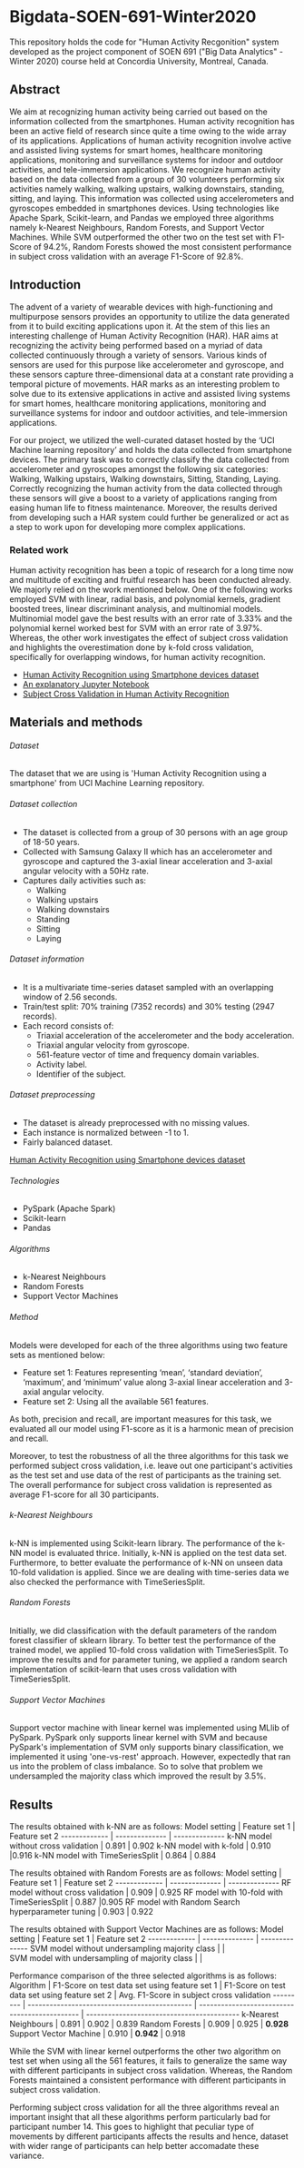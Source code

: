 # Bigdata-SOEN-691-Winter2020
This repository holds the code for "Human Activity Recgonition" system developed as the project component of SOEN 691 ("Big Data Analytics" - Winter 2020) course held at Concordia University, Montreal, Canada.

## Abstract
We aim at recognizing human activity being carried out based on the information collected from the smartphones. Human activity recognition has been an active field of research since quite a time owing to the wide array of its applications. Applications of human activity recognition involve active and assisted living systems for smart homes, healthcare monitoring applications, monitoring and surveillance systems for indoor and outdoor activities, and tele-immersion applications. We recognize human activity based on the data collected from a group of 30 volunteers performing six activities namely walking, walking upstairs, walking downstairs, standing, sitting, and laying. This information was collected using accelerometers and gyroscopes embedded in smartphones devices. Using technologies like Apache Spark, Scikit-learn, and Pandas we employed three algorithms namely k-Nearest Neighbours, Random Forests, and Support Vector Machines. While SVM outperformed the other two on the test set with F1-Score of 94.2%, Random Forests showed the most consistent performance in subject cross validation with an average F1-Score of 92.8%.

## Introduction
The advent of a variety of wearable devices with high-functioning and multipurpose sensors provides an opportunity to utilize the data generated from it to build exciting applications upon it. At the stem of this lies an interesting challenge of Human Activity Recognition (HAR). HAR aims at recognizing the activity being performed based on a myriad of data collected continuously through a variety of sensors. Various kinds of sensors are used for this purpose like accelerometer and gyroscope, and these sensors capture three-dimensional data at a constant rate providing a temporal picture of movements. HAR marks as an interesting problem to solve due to its extensive applications in active and assisted living systems for smart homes, healthcare monitoring applications, monitoring and surveillance systems for indoor and outdoor activities, and tele-immersion applications.

For our project, we utilized the well-curated dataset hosted by the ‘UCI Machine learning repository’ and holds the data collected from smartphone devices. The primary task was to  correctly classify the data collected from accelerometer and gyroscopes amongst the following six categories: Walking, Walking upstairs, Walking downstairs, Sitting, Standing, Laying. Correctly recognizing the human activity from the data collected through these sensors will give a boost to a variety of applications ranging from easing human life to fitness maintenance. Moreover, the results derived from developing such a HAR system could further be generalized or act as a step to work upon for developing more complex applications. 


### Related work
Human activity recognition has been a topic of research for a long time now and multitude of exciting and fruitful research has been conducted already. We majorly relied on the work mentioned below. One of the following works employed SVM with linear, radial basis, and polynomial kernels, gradient boosted trees, linear discriminant analysis, and multinomial models. Multinomial model gave the best results with an error rate of 3.33% and the polynomial kernel worked best for SVM with an error rate of 3.97%. Whereas, the other work investigates the effect of subject cross validation and highlights the overestimation done by k-fold cross validation, specifically for overlapping windows, for human activity recognition.

- [Human Activity Recognition using Smartphone devices dataset](http://cs229.stanford.edu/proj2016/report/CanovaShemaj-HumanActivityRecognitionUsingSmartphoneData-report.pdf)
- [An explanatory Jupyter Notebook](https://rstudio-pubs-static.s3.amazonaws.com/291850_859937539fb14c37b0a311db344a6016.html)
- [Subject Cross Validation in Human Activity Recognition](https://arxiv.org/pdf/1904.02666.pdf)

## Materials and methods
###### Dataset
The dataset that we are using is 'Human Activity Recognition using a smartphone' from UCI Machine Learning repository. 

###### Dataset collection
- The dataset is collected from a group of 30 persons with an age group of 18-50 years.
- Collected with Samsung Galaxy II which has an accelerometer and gyroscope and captured the 3-axial linear acceleration and 3-axial angular velocity with a 50Hz rate.
- Captures daily activities such as:
    - Walking
    - Walking upstairs
    - Walking downstairs
    - Standing
    - Sitting
    - Laying

###### Dataset information
- It is a multivariate time-series dataset sampled with an overlapping window of 2.56 seconds.
- Train/test split: 70% training (7352 records) and 30% testing (2947 records).
- Each record consists of:
    - Triaxial acceleration of the accelerometer and the body acceleration.
    - Triaxial angular velocity from gyroscope.
    - 561-feature vector of time and frequency domain variables.
    - Activity label.
    - Identifier of the subject.
  
###### Dataset preprocessing
- The dataset is already preprocessed with no missing values.
- Each instance is normalized between -1 to 1.
- Fairly balanced dataset.


[Human Activity Recognition using Smartphone devices dataset](https://archive.ics.uci.edu/ml/datasets/human+activity+recognition+using+smartphones)

###### Technologies
- PySpark (Apache Spark)
- Scikit-learn
- Pandas

###### Algorithms
- k-Nearest Neighbours
- Random Forests
- Support Vector Machines

###### Method
Models were developed for each of the three algorithms using two feature sets as mentioned below:
- Feature set 1: Features representing ‘mean’, ‘standard deviation’, ‘maximum’, and ‘minimum’ value along 3-axial linear acceleration and 3-axial angular velocity.
- Feature set 2: Using all the available 561 features.

As both, precision and recall, are important measures for this task, we evaluated all our model using F1-score as it is a harmonic mean of precision and recall.

Moreover, to test the robustness of all the three algorithms for this task we performed subject cross validation, i.e. leave out one participant's activities as the test set and use data of the rest of participants as the training set. The overall performance for subject cross validation is represented as average F1-score for all 30 participants.

###### k-Nearest Neighbours
k-NN is implemented using Scikit-learn library. The performance of the k-NN model is evaluated thrice. Initially, k-NN is applied on the test data set. Furthermore, to better evaluate the performance of k-NN on unseen data 10-fold validation is applied. Since we are dealing with time-series data we also checked the performance with TimeSeriesSplit.

###### Random Forests
Initially, we did classification with the default parameters of the random forest classifier of sklearn library. To better test the performance of the trained model, we applied 10-fold cross validation with TimeSeriesSplit. To improve the results and for parameter tuning, we applied a random search implementation of scikit-learn that uses cross validation with TimeSeriesSplit. 

###### Support Vector Machines
Support vector machine with linear kernel was implemented using MLlib of PySpark. PySpark only supports linear kernel with SVM and because PySpark's implementation of SVM only supports binary classification, we implemented it using 'one-vs-rest' approach. However, expectedly that ran us into the problem of class imbalance. So to solve that problem we undersampled the majority class which improved the result by 3.5%.

## Results
The results obtained with k-NN are as follows:
Model setting | Feature set 1   | Feature set 2
------------- | --------------  | --------------
k-NN model without cross validation |   0.891   |   0.902
k-NN model with k-fold   |   0.910   |0.916
k-NN model with TimeSeriesSplit |   0.864   |   0.884

The results obtained with Random Forests are as follows:
Model setting | Feature set 1   | Feature set 2
------------- | --------------  | --------------
RF model without cross validation |   0.909   |   0.925
RF model with 10-fold with TimeSeriesSplit   |   0.887   |0.905
RF model with Random Search hyperparameter tuning |   0.903   |   0.922

The results obtained with Support Vector Machines are as follows:
Model setting | Feature set 1   | Feature set 2
------------- | --------------  | --------------
SVM model without undersampling majority class  |   |   
SVM model with undersampling of majority class  |   |

Performance comparison of the three selected algorithms is as follows:
Algorithm | F1-Score on test data set using feature set 1 | F1-Score on test data set using feature set 2 | Avg. F1-Score in subject cross validation
--------- | --------------------------------------------- | --------------------------------------------- | ------------------------------------------
k-Nearest Neighbours      |       0.891                                         |       0.902                                         |       0.839
Random Forests |        0.909                                   |       0.925                                         |           **0.928**
Support Vector Machine  |       0.910 |       **0.942** |       0.918

While the SVM with linear kernel outperforms the other two algorithm on test set when using all the 561 features, it fails to generalize the same way with different participants in subject cross validation. Whereas, the Random Forests maintained a consistent performance with different participants in subject cross validation.

Performing subject cross validation for all the three algorithms reveal an important insight that all these algorithms perform particularly bad for participant number 14. This goes to highlight that peculiar type of movements by different participants affects the results and hence, dataset with wider range of participants can help better accomadate these variance.
